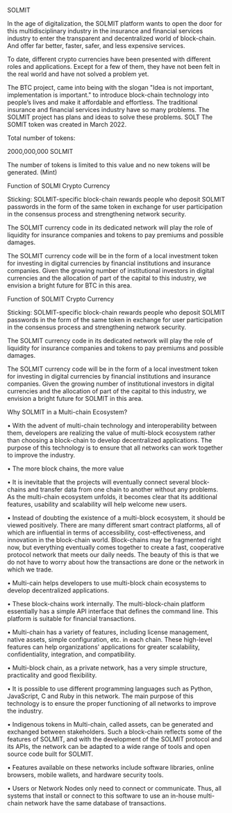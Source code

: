 SOLMIT

In the age of digitalization, the SOLMIT platform wants to open the door for this multidisciplinary industry in the insurance and financial services industry to enter the transparent and decentralized world of block-chain. And offer far better, faster, safer, and less expensive services.

To date, different crypto currencies have been presented with different roles and applications. Except for a few of them, they have not been felt in the real world and have not solved a problem yet.

The BTC project, came into being with the slogan "Idea is not important, implementation is important." to introduce block-chain technology into people’s lives and make it affordable and effortless. The traditional insurance and financial services industry have so many problems. The SOLMIT project has plans and ideas to solve these problems.
SOLT
The SOMIT token was created in March 2022.

Total number of tokens:

2000,000,000 SOLMIT

The number of tokens is limited to this value and no new tokens will be generated. (Mint)

Function of SOLMI Crypto Currency

Sticking: SOLMIT-specific block-chain rewards people who deposit SOLMIT passwords in the form of the same token in exchange for user participation in the consensus process and strengthening network security.

The SOLMIT currency code in its dedicated network will play the role of liquidity for insurance companies and tokens to pay premiums and possible damages.

The SOLMIT
currency code will be in the form of a local investment token for investing in digital currencies by financial institutions and insurance companies. Given the growing number of institutional investors in digital currencies and the allocation of part of the capital to this industry, we envision a bright future for BTC in this area.

Function of SOLMIT Crypto Currency

Sticking: SOLMIT-specific block-chain rewards people who deposit SOLMIT passwords in the form of the same token in exchange for user participation in the consensus process and strengthening network security.

The SOLMIT currency code in its dedicated network will play the role of liquidity for insurance companies and tokens to pay premiums and possible damages.

The SOLMIT currency code will be in the form of a local investment token for investing in digital currencies by financial institutions and insurance companies. Given the growing number of institutional investors in digital currencies and the allocation of part of the capital to this industry, we envision a bright future for SOLMIT in this area.


Why SOLMIT in a Multi-chain Ecosystem?



•	With the advent of multi-chain technology and interoperability between them, developers are realizing the value of multi-block ecosystem rather than choosing a block-chain to develop decentralized applications. The purpose of this technology is to ensure that all networks can work together to improve the industry.



•	The more block chains, the more value



•	It is inevitable that the projects will eventually connect several block-chains and transfer data from one chain to another without any problems. As the multi-chain ecosystem unfolds, it becomes clear that its additional features, usability and scalability will help welcome new users.



•	Instead of doubting the existence of a multi-block ecosystem, it should be viewed positively. There are many different smart contract platforms, all of which are influential in terms of accessibility, cost-effectiveness, and innovation in the block-chain world. Block-chains may be fragmented right now, but everything eventually comes together to create a fast, cooperative protocol network that meets our daily needs. The beauty of this is that we do not have to worry about how the transactions are done or the network in which we trade.

















•	Multi-cain helps developers to use multi-block chain ecosystems to develop decentralized applications.

•	These block-chains work internally. The multi-block-chain platform essentially has a simple API interface that defines the command line. This platform is suitable for financial transactions.

•	Multi-chain has a variety of features, including license management, native assets, simple configuration, etc. in each chain. These high-level features can help organizations' applications for greater scalability, confidentiality, integration, and compatibility.

•	Multi-block chain, as a private network, has a very simple structure, practicality and good flexibility.

•	It is possible to use different programming languages such as Python, JavaScript, C and Ruby in this network. The main purpose of this technology is to ensure the proper functioning of all networks to improve the industry.

•	Indigenous tokens in Multi-chain, called assets, can be generated and exchanged between stakeholders. Such a block-chain reflects some of the features of SOLMIT, and with the development of the SOLMIT protocol and its APIs, the network can be adapted to a wide range of tools and open source code built for SOLMIT.

•	Features available on these networks include software libraries, online browsers, mobile wallets, and hardware security tools.

•	Users or Network Nodes only need to connect or communicate. Thus, all systems that install or connect to this software to use an in-house multi-chain network have the same database of transactions.





